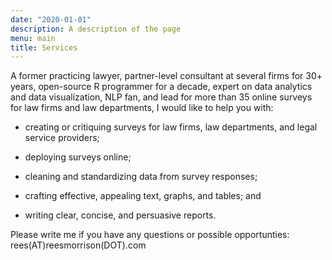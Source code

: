 ```yaml
---
date: "2020-01-01"
description: A description of the page
menu: main
title: Services
---
```


A former practicing lawyer, partner-level consultant at several firms for 30+ years, open-source R programmer for a decade, expert on data analytics and data visualization, NLP fan, and lead for more than 35 online surveys for law firms and law departments, I would like to help you with:

* creating or critiquing surveys for law firms, law departments, and legal service providers;

* deploying surveys online;

* cleaning and standardizing data from survey responses;

* crafting effective, appealing text, graphs, and tables; and

* writing clear, concise, and persuasive reports.


 Please write me if you have any questions or possible opportunties: rees(AT)reesmorrison(DOT).com
